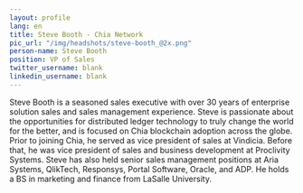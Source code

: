 ```yaml
---
layout: profile
lang: en
title: Steve Booth - Chia Network
pic_url: "/img/headshots/steve-booth_@2x.png"
person-name: Steve Booth
position: VP of Sales
twitter_username: blank
linkedin_username: blank
---
```


Steve Booth is a seasoned sales executive with over 30 years of enterprise solution sales and sales management experience. Steve is passionate about the opportunities for distributed ledger technology to truly change the world for the better, and is focused on Chia blockchain adoption across the globe.  Prior to joining Chia, he served as vice president of sales at Vindicia. Before that, he was vice president of sales and business development at Proclivity Systems. Steve has also held senior sales management positions at Aria Systems, QlikTech, Responsys, Portal Software, Oracle, and ADP. He holds a BS in marketing and finance from LaSalle University.
